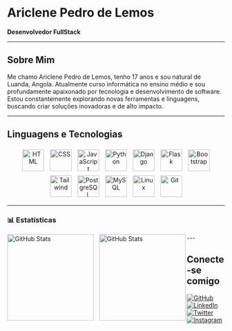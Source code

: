 # Ariclene Pedro de Lemos
**Desenvolvedor FullStack**

---

## Sobre Mim
Me chamo Ariclene Pedro de Lemos, tenho 17 anos e sou natural de Luanda, Angola. Atualmente curso informática no ensino médio e sou profundamente apaixonado por tecnologia e desenvolvimento de software. Estou constantemente explorando novas ferramentas e linguagens, buscando criar soluções inovadoras e de alto impacto.

---

## Linguagens e Tecnologias

<p align="center">
  <img src="https://cdn.jsdelivr.net/gh/devicons/devicon/icons/html5/html5-original.svg" alt="HTML" width="50" style="margin:5px"/>
  <img src="https://cdn.jsdelivr.net/gh/devicons/devicon/icons/css3/css3-original.svg" alt="CSS" width="50" style="margin:5px"/>
  <img src="https://cdn.jsdelivr.net/gh/devicons/devicon/icons/javascript/javascript-original.svg" alt="JavaScript" width="50" style="margin:5px"/>
  <img src="https://cdn.jsdelivr.net/gh/devicons/devicon/icons/python/python-original.svg" alt="Python" width="50" style="margin:5px"/>
  <img src="https://cdn.jsdelivr.net/npm/simple-icons@v3/icons/django.svg" alt="Django" width="50" style="margin:5px"/>
  <img src="https://cdn.jsdelivr.net/gh/devicons/devicon/icons/flask/flask-original.svg" alt="Flask" width="50" style="margin:5px"/>
  <img src="https://cdn.jsdelivr.net/gh/devicons/devicon/icons/bootstrap/bootstrap-original.svg" alt="Bootstrap" width="50" style="margin:5px"/>
  <img src="https://cdn.jsdelivr.net/gh/devicons/devicon/icons/tailwindcss/tailwindcss-original.svg" alt="Tailwind" width="50" style="margin:5px"/>
  <img src="https://cdn.jsdelivr.net/gh/devicons/devicon/icons/postgresql/postgresql-original.svg" alt="PostgreSQL" width="50" style="margin:5px"/>
  <img src="https://cdn.jsdelivr.net/gh/devicons/devicon/icons/mysql/mysql-original.svg" alt="MySQL" width="50" style="margin:5px"/>
  <img src="https://cdn.jsdelivr.net/gh/devicons/devicon/icons/linux/linux-original.svg" alt="Linux" width="50" style="margin:5px"/>
  <img src="https://cdn.jsdelivr.net/gh/devicons/devicon/icons/git/git-original.svg" alt="Git" width="50" style="margin:5px"/>
</p>

---

### 📊 Estatísticas

<p>
  <img 
    align="left" 
    alt="GitHub Stats" 
    height="200" 
    style="padding-right: 10px;" 
    src="https://github-readme-stats.vercel.app/api?username=Larissakich&show_icons=true&theme=tokyonight&include_all_commits=true&locale=pt-br" 
  />

<img 
      align="left" 
      alt="GitHub Stats" 
      height="200" 
      src="https://github-readme-stats.vercel.app/api/top-langs/?username=larissakich&theme=tokyonight&layout=compact&custom_title=Tecnologias&langs_count=9" 
  />

</p>
---

## Conecte-se comigo
[![GitHub](https://img.shields.io/badge/GitHub-%2312100E.svg?style=for-the-badge&logo=github&logoColor=white)](#) 
[![LinkedIn](https://img.shields.io/badge/LinkedIn-%230077B5.svg?style=for-the-badge&logo=linkedin&logoColor=white)](#) 
[![Twitter](https://img.shields.io/badge/Twitter-%231DA1F2.svg?style=for-the-badge&logo=twitter&logoColor=white)](#) 
[![Instagram](https://img.shields.io/badge/Instagram-%23E4405F.svg?style=for-the-badge&logo=instagram&logoColor=white)](#)
